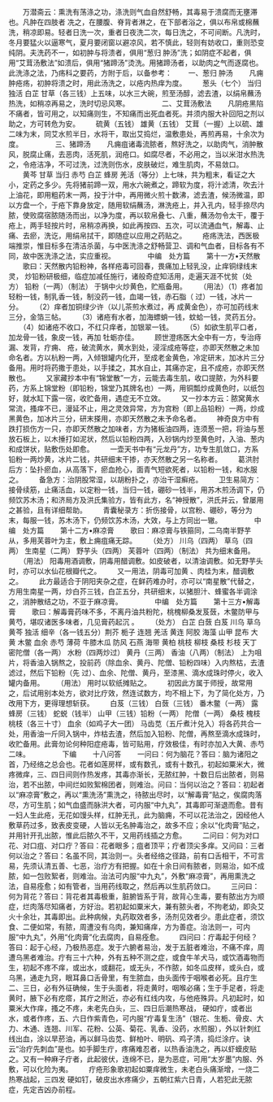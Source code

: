 <!-- { "loadSidebar": true } -->
　　万潜斋云：熏洗有荡涤之功，涤洗则气血自然舒畅，其毒易于溃腐而无壅滞也。凡肿在四肢者 冼之，在腰腹、脊背者淋之，在下部者浴之，俱以布帛或棉蘸洗，稍凉即易。轻者日洗一次，重者日夜洗二次，每日洗之，不可间断。凡洗时，冬月要猛火以逼寒气，夏月要闭窗以避凉风，若不慎此，轻则有妨收口，重则恐变纯阴。夫洗药不一，如初肿与将溃者，俱用“葱归 肿汤”洗；如阴症不起者，俱用“艾茸汤敷法”如溃后，俱用“猪蹄汤”烫洗。用猪蹄汤者，以助肉之气而逐腐也。此洗涤之法，乃疡科之要药，方附于后，以备参考：
　　一、葱归 肿汤
　　凡痈肿疮疡，初肿将溃之时，用此汤洗之，以疮内热痒为度。
　　葱头（七个） 当归 独活 白芷 甘草（各三钱）上五味，以水三大碗，煎至汤醇，滤去渣，以绢帛蘸汤热洗，如稍凉再易之，洗时切忌风寒。
　　
　　二、艾茸汤敷法
　　凡阴疮黑陷不痛者，皆可用之，以知痛则生，不知痛而出死血者死。并须内服大补回阳之剂以助之，方可转危为安。
　　硫黄（五钱） 雄黄（五钱） 艾茸（一握）上以硫、雄二味为末，同艾水煎半日，水将干，取出艾捣烂，温敷患处，再煎再易，十余次为度。
　　
　　三、猪蹄汤
　　凡痈疽诸毒流脓者，熬好洗之，以助肉气，消肿散风，脱腐止痛，去恶肉，活死肌，润疮口。如腐尽者，不必用之，当以米泔水热洗之，令疮洁净，不可过洗，过洗则伤水，皮肤破烂，难生肌肉，不易敛口。
　　黄芩 甘草 当归 赤芍 白芷 蜂房 羌活（等分）上七味，共为粗末，看证之大小，定药之多少。先将猪前蹄一双，用水六碗煮之，蹄软为度，将汁滤清，吹去汁上油花，即用粗药末一两，投于汁中，再用微火煎十数沸，滤去渣，候汤微温，即以方盘一个，于疮下靠身放定，随用软绢蘸汤，淋洗疮上，并入孔内，轻手捺尽内脓，使败腐宿脓随汤而出，以净为度，再以软帛叠七、八重，蘸汤勿令太干，覆于疮上，两手轻按片时，帛稍凉再换，如此再按四、五次，可以流通血气，解毒、止痛、去瘀，洗讫，用绢帛拭干，即随症以应用之药贴之。
　　疮疡洗法，西医极端推崇，惟目标多在清洁杀菌，与中医洗涤之舒畅营卫、调和气血者，目标各有不同，故中医洗涤之法，实应重视。
　　
　　中编　处方篇
　　第十一方•天然散
　　歌曰：天然散内铅粉神，各样疮毒可回春，畏痛加上轻乳没，止痒铜绿线末灵， 炒铅粉研极细，临症加减任施行，诸般奇症知活用，走遍天涯不忧贫（处方） 铅粉（一两）（制法） 于锅中火炒黄色，贮瓶备用。
　　（用法）（1）疼者加轻粉一钱，制乳香一钱，制没药一钱，血竭一钱，赤石脂（ 过）一钱，冰片一分。
　　（2）痒者加铜绿少许（以儿茶煎水煮过，再 成黄金色），亦可加药线末三分，金箔三帖。
　　（3）诸疮有水者，加海螵蛸一钱，蚊蛤一钱，灵药五分。
　　（4）如诸疮不收口，不红只痒者，加银翠一钱。
　　（5）如欲生肌平口者，加龙骨一钱，象皮一钱，再加 牡蛎亦佳。
　　顾世澄疡医大全中有一方，专治痔漏、发背，疔痈、 疮，破流黄水，黄水到处，浸淫成疮等症，亦即天然散之未加命名者。方以杭粉一两，入倾银罐内化开，至成老金黄色，冷定研末，加冰片三分备用。用时将药撒于患处，以手揉之，其水自止，其痛亦定，且不成疮，亦即天然散也。
　　又家藏抄本中有“锦堂散”一方，云能去毒生肌，收口提脓，为外科要药，方系上锦堂粉（即铅粉，锦堂乃其牌名也）一两，用铜瓢炒成黄色时，以纸包好，就水缸下露一宿，收贮备用，遇症无不立效。
　　又一抄本方云：脓窝黄水常流，搔痒不已，漫延不止，用之灵效异常，方为宫粉（即上品铅粉）一两，炒成黑黄色，加冰片三分，研末搽用，亦即天然散之未予命名者。
　　神奇良方中有跌打损伤方一只，亦即天然散之加味者，方为猪板油四两，连须葱一把，将油与葱放石板上，以木捶打如泥状，然后以铅粉四两，入砂锅内炒至黄色时，入油、葱内和成饼状，贴敷伤处即愈。
　　一壶天书中有“元龙丹”方，功专生肌敛口，方系铅粉一两炒黄，冰片二钱，共研细末干掺，亦天然散之另一名称者。
　　葛洪肘后方：坠扑瘀血，从高落下，瘀血抢心，面青气短欲死者，以铅粉一钱，和水服之。
　　备急方：治阴股常湿，以胡粉扑之，亦治干湿癣疮。
　　卫生易简方：接骨续筋，止痛活血，以定粉一钱，当归一钱，硼砂一钱半，用苏木煎汤调下，仍频饮苏木汤；和济局方及洪氏集验方，皆有此方，名“神授散”，洪氏并云，曾屡用之甚验，且有详细帮助。
　　青囊秘录方：折伤接骨，以宫粉、硼砂，等分为末，每服一钱，苏木汤下，仍频饮苏木汤，大效，与上方同出一辙。
　　
　　中编　处方篇
　　第十二方•麻凉膏
　　歌曰：麻凉膏与铁箍同，二乌南半野芋从，多用芙蓉叶为主，敷上痈疽痛无踪。
　　（处方） 川乌（四两） 草乌（四两） 生南星（二两） 野芋头（四两） 芙蓉叶（四两）（制法） 共为细末备用。
　　（用法） 阳毒用酒调敷，阴毒用醋调敷。如皮破者，以清油调敷。如无野芋头时，亦可以水仙花根瓣代之。
　　又一用法，阴毒可加黄 、肉桂为末，醋调敷之。
　　此方最适合于阴阳夹杂之症，在鲜药难办时，亦可以“南星散”代替之，方用生南星一两，炒白芥三钱，白芷五分，共研细末，以猪胆汁、蜂蜜各半调涂之，消肿散结之功，不亚于麻凉膏。
　　
　　中编　处方篇
　　第十三方•解毒膏
　　歌曰：解毒膏药味不多，不离丹油共粉陀，桃槐柳桑发芨蔹，木鳖防甲与黄芍，堪叹诸医多味者，几见膏药起沉 。
　　（处方） 白芷 白蔹 白芨 川乌 草乌 黄芩 独活 细辛（各一钱五分）荆芥 栀子 连翘 羌活 黄连 阿胶 海藻 山甲 昆布 大黄 木鳖 血余 赤芍 薄荷 牛膝木瓜 防风 石燕 海带 黄柏 桃枝 柳枝 桑枝 杉枝 天丁 密陀僧（各一两） 水粉（四两炒过） 黄丹（三两） 香油（八两）（制法） 上为咀片，将香油入锅熬之，投前药（除血余、黄丹、陀僧、铅粉四味）入内熬枯，去渣滤过，然后下铅粉（先 过）、血余、陀僧、黄丹，至漆黑、滴水成珠时停火，收入罐内备用。
　　（用法） 用时以软纸摊贴之。
　　初因此方属于师授，故常用之，后试用别本处方，欲对比疗效，然连试数方，均不相上下，为了简化处方，乃改用下方，更得理想斩获。
　　白芨（三钱） 白蔹（三钱） 番木鳖（一两） 露蜂房（三钱） 蛇蜕（钱半） 山甲（三钱）铅粉（一两） 陀僧（一两） 桑枝 槐枝 桃枝（各三十寸） 血余（如鸡子大一团） 马齿苋（五斤煮汁兑入）将各药共合一处，用香油一斤同入锅中，炸枯去渣，然后加入铅粉、陀僧，再熬至滴水成珠时，收贮备用。此膏勿论何种阳症疮毒，皆可贴用，疗效极佳，有时亦加入大黄、赤芍二味。
　　
　　下编
　　十八问答
　　一问曰：何为脑花？答曰：脑为诸阳之首，乃经络之总会也。花者如莲房样，或有数孔，或有十数孔，初起如粟米大，微疼微痒，三、四日间则作热发疼，其毒亦渐长，无脓红肿，十数日后出脓者，则易治，若不出脓，中间烂如败絮棉团者，则难治。问曰：当何以治之？答曰：初起者以“麻凉膏”敷之，再以“熏洗汤”熏洗之，待脓出尽时，以“解毒膏”贴之，俟腐肉落尽，方可生肌；如气血盛而脉洪大者，可内服“中九丸”，其毒即可渐退而愈。昔有一妇人生此疮，无花如馒头样，红肿无孔，此为脑痈，不可以花法治之，因经他人敷草药过多，致表皮变硬，人皆以无名肿毒治之，故多不应；余以“化肉膏”贴之，并用针开孔出脓，惟此后脓久不干，又用药线插之方愈。
　　二问曰：何为对口花、对口疽、对口疔？答曰：花者眼多；疽者顶平；疔者顶尖多痒。又问曰：三者何以治之？答曰：名虽不同，其治则一。头者经络之径路，前有口舌相干，不可言易，先须认清五善、七恶，治疗方有把握。如在十余日间有脓者，则易治，如不成脓，如一包败絮者，则难治。治法可内服“中九丸”，外敷“麻凉膏”，再用熏洗之法，自易痊愈；如有管者，当用药线取之，然后再以生肌药敛口。
　　三问曰：何为背花？答曰：背花者其毒极重，脏腑皆系于背，故背心生毒，要有脓出方为顺症，烂肉落尽知痛者，方好治。若初起如粟米大，兼有脓头者，不拘老幼，即灸艾火十余壮，其毒即出。此种病候，丸药取效者多，汤剂见效者少。患此症者，须饮食、二便如常，有脓，周遭没有乌肉，兼知痛痒，方为善症。治法则一，可内服“中九丸”，外用“化肉膏”化去腐肉，自易痊愈。
　　四问曰：疔毒起于何经？答曰：起于心经，乃极热恶症。发于六腑者易治，发于五脏者难治，不痛不痒，周遭乌黑者难治。疔有三十六种，外有五种不测之症，或食牛羊犬马，或饮酒毒物而生，初起不疼不痒，或出水，或翻花，或无头，不作脓，如冬瓜皮样，或头白，或乌黑，通走九窍，眼耳鼻口舌骨里，有生脓血，由头面传于咽喉者必死。且疔生二、三日，必有外征确候，生于头面者，将走黄时，咽喉必痛；生于手足者，将走黄时，腋下必有疙瘩，其疔之附近，亦必有红线内攻，与他疮殊异。凡初起时，如粟米大作痒，搔之不疼，未老先白头，三、四日后潮热寒战， 硬如疔，或者出水，或者作疼，五、六日作紫青色，可内服“疔毒复生汤”（银花、生栀、骨皮、大力、木通、连翘、川军、花粉、公英、菊花、乳香、没药，水煎服），外以针刺红线出血，涂以旱菸油，再以鲜马齿苋、鲜柏叶、明矾、鸡子清，捣烂涂疔。诀云“治疔先刺血”是也。如手脚生疔，疼痛难忍者，以热香油洗之，再以虾蟆皮贴之。又有一种麻子疔者，此起彼伏，连绵不已，是为恶症，可用“太岁墨”内服、外敷，可以化险为夷。
　　疔疮形象歌初起如粟痒微生，未老白头痛渐增，一烧二热寒战起，三四发 硬如钉，破皮出水疼痛少，五朝红紫六日青，人若犯此无脓症，先定吉凶办前程。
